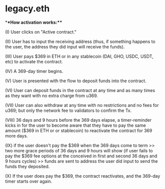 # legacy.eth

\***\*How activation works:\*\***

(I) User clicks on "Active contract."

(II) User has to input the receiving address (thus, if something happens to the user, the address they did input will receive the funds).

(III) User pays $369 in ETH or in any stablecoin (DAI, GHO, USDC, USDT, etc) to activate the contract.

(IV) A 369-day timer begins.

(V) User is presented with the flow to deposit funds into the contract.

(VI) User can deposit funds in the contract at any time and as many times as they want with no extra charge from u369.

(VII) User can also withdraw at any time with no restrictions and no fees for u369; but only the network fee to validators to confirm the Tx.

(VIII) 36 days and 9 hours before the 369 days elapse, a timer-reminder kicks in for the user to become aware that they have to pay the same amount ($369 in ETH or or stablecoin) to reactivate the contract for 369 more days.

(IX) if the user doesn't pay the $369 when the 369 days come to term >> two more grace periods of 36 days and 9 hours will show (if user fails to pay the $369 fee options at the conceived in first and second 36 days and 9 hours cycles) >> funds are sent to address the user did input to send the funds they deposited.

(X) If the user does pay the $369, the contract reactivates, and the 369-day timer starts over again.

